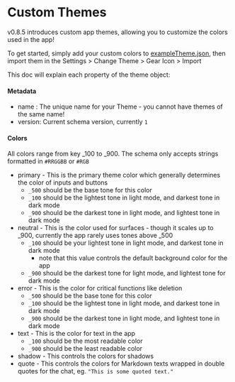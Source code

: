 # Custom Themes

v0.8.5 introduces custom app themes, allowing you to customize the colors used in the app!

To get started, simply add your custom colors to [exampleTheme.json](https://github.com/Vali-98/ChatterUI/blob/master/docs/exampleTheme.json), then import them in the Settings > Change Theme > Gear Icon > Import

This doc will explain each property of the theme object:

#### Metadata

- name : The unique name for your Theme - you cannot have themes of the same name!
- version: Current schema version, currently `1`

#### Colors

All colors range from key \_100 to \_900. The schema only accepts strings formatted in `#RRGGBB` or `#RGB`

- primary - This is the primary theme color which generally determines the color of inputs and buttons
    - `_500` should be the base tone for this color
    - `_100` should be the lightest tone in light mode, and darkest tone in dark mode
    - `_900` should be the darkest tone in light mode, and lightest tone in dark mode
- neutral - This is the color used for surfaces - though it scales up to \_900, currently the app rarely uses tones above \_500
    - `_100` should be your lightest tone in light mode, and darkest tone in dark mode
        - note that this value controls the default background color for the app
    - `_900` should be the darkest tone for light mode, and lightest tone for dark mode
- error - This is the color for critical functions like deletion
    - `_500` should be the base tone for this color
    - `_100` should be the lightest tone in light mode, and darkest tone in dark mode
    - `_900` should be the darkest tone in light mode, and lightest tone in dark mode
- text - This is the color for text in the app
    - `_100` should be the most readable color
    - `_900` should be the least readable color
- shadow - This controls the colors for shadows
- quote - This controls the colors for Markdown texts wrapped in double quotes for the chat, eg. `"This is some quoted text."`

